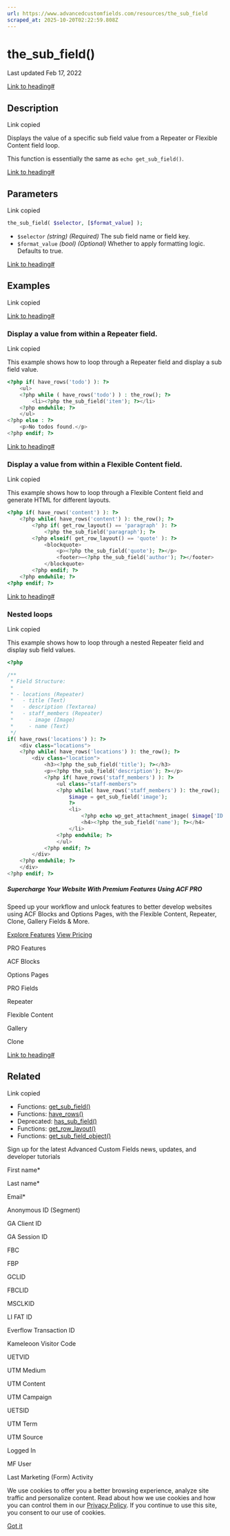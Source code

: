 ```yaml
---
url: https://www.advancedcustomfields.com/resources/the_sub_field
scraped_at: 2025-10-20T02:22:59.808Z
---
```


# the\_sub\_field()

Last updated Feb 17, 2022

[Link to heading#](https://www.advancedcustomfields.com/resources/the_sub_field/#description)

## Description

Link copied

Displays the value of a specific sub field value from a Repeater or Flexible Content field loop.

This function is essentially the same as `echo get_sub_field()`.

[Link to heading#](https://www.advancedcustomfields.com/resources/the_sub_field/#parameters)

## Parameters

Link copied

```php
the_sub_field( $selector, [$format_value] );
```

- `$selector` _(string)_ _(Required)_ The sub field name or field key.
- `$format_value` _(bool)_ _(Optional)_ Whether to apply formatting logic. Defaults to true.

[Link to heading#](https://www.advancedcustomfields.com/resources/the_sub_field/#examples)

## Examples

Link copied

[Link to heading#](https://www.advancedcustomfields.com/resources/the_sub_field/#display-a-value-from-within-a-repeater-field)

### Display a value from within a Repeater field.

Link copied

This example shows how to loop through a Repeater field and display a sub field value.

```php
<?php if( have_rows('todo') ): ?>
    <ul>
    <?php while ( have_rows('todo') ) : the_row(); ?>
        <li><?php the_sub_field('item'); ?></li>
    <?php endwhile; ?>
    </ul>
<?php else : ?>
    <p>No todos found.</p>
<?php endif; ?>
```

[Link to heading#](https://www.advancedcustomfields.com/resources/the_sub_field/#display-a-value-from-within-a-flexible-content-field)

### Display a value from within a Flexible Content field.

Link copied

This example shows how to loop through a Flexible Content field and generate HTML for different layouts.

```php
<?php if( have_rows('content') ): ?>
    <?php while( have_rows('content') ): the_row(); ?>
        <?php if( get_row_layout() == 'paragraph' ): ?>
            <?php the_sub_field('paragraph'); ?>
        <?php elseif( get_row_layout() == 'quote' ): ?>
            <blockquote>
                <p><?php the_sub_field('quote'); ?></p>
                <footer>—<?php the_sub_field('author'); ?></footer>
            </blockquote>
        <?php endif; ?>
    <?php endwhile; ?>
<?php endif; ?>
```

[Link to heading#](https://www.advancedcustomfields.com/resources/the_sub_field/#nested-loops)

### Nested loops

Link copied

This example shows how to loop through a nested Repeater field and display sub field values.

```php
<?php

/**
 * Field Structure:
 *
 * - locations (Repeater)
 *   - title (Text)
 *   - description (Textarea)
 *   - staff_members (Repeater)
 *     - image (Image)
 *     - name (Text)
 */
if( have_rows('locations') ): ?>
    <div class="locations">
    <?php while( have_rows('locations') ): the_row(); ?>
        <div class="location">
            <h3><?php the_sub_field('title'); ?></h3>
            <p><?php the_sub_field('description'); ?></p>
            <?php if( have_rows('staff_members') ): ?>
                <ul class="staff-members">
                <?php while( have_rows('staff_members') ): the_row();
                    $image = get_sub_field('image');
                    ?>
                    <li>
                        <?php echo wp_get_attachment_image( $image['ID'], 'full' ); ?>
                        <h4><?php the_sub_field('name'); ?></h4>
                    </li>
                <?php endwhile; ?>
                </ul>
            <?php endif; ?>
        </div>
    <?php endwhile; ?>
    </div>
<?php endif; ?>
```

##### Supercharge Your Website With Premium Features Using ACF PRO

Speed up your workflow and unlock features to better develop websites using ACF Blocks and Options Pages, with the Flexible Content, Repeater,
Clone, Gallery Fields & More.


[Explore Features](https://www.advancedcustomfields.com/pro/) [View Pricing](https://www.advancedcustomfields.com/pro/#pricing-table/)

PRO Features

ACF Blocks

Options Pages

PRO Fields

Repeater

Flexible Content

Gallery

Clone

[Link to heading#](https://www.advancedcustomfields.com/resources/the_sub_field/#related)

## Related

Link copied

- Functions: [get\_sub\_field()](https://www.advancedcustomfields.com/resources/get_sub_field/)
- Functions: [have\_rows()](https://www.advancedcustomfields.com/resources/have_rows/)
- Deprecated: [has\_sub\_field()](https://www.advancedcustomfields.com/resources/has_sub_field/)
- Functions: [get\_row\_layout()](https://www.advancedcustomfields.com/resources/get_row_layout/)
- Functions: [get\_sub\_field\_object()](https://www.advancedcustomfields.com/resources/get_sub_field_object/)

Sign up for the latest Advanced Custom Fields news, updates, and developer tutorials

First name\*

Last name\*

Email\*

Anonymous ID (Segment)

GA Client ID

GA Session ID

FBC

FBP

GCLID

FBCLID

MSCLKID

LI FAT ID

Everflow Transaction ID

Kameleoon Visitor Code

UETVID

UTM Medium

UTM Content

UTM Campaign

UETSID

UTM Term

UTM Source

Logged In

MF User

Last Marketing (Form) Activity

We use cookies to offer you a better browsing experience, analyze site traffic and personalize content. Read about how we use cookies and how you can control them in our [Privacy Policy](https://wpengine.com/legal/privacy/). If you continue to use this site, you consent to our use of cookies.

[Got it](https://www.advancedcustomfields.com/resources/the_sub_field/#)